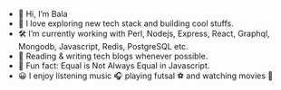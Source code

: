 - 👋 Hi, I’m Bala
- 👀 I love exploring new tech stack and building cool stuffs.
- 🛠️ I’m currently working with Perl, Nodejs, Express, React, Graphql, Mongodb, Javascript, Redis, PostgreSQL etc.
- 📰 Reading & writing tech blogs whenever possible.
- 👾 Fun fact: Equal is Not Always Equal in Javascript.
- 😀 I enjoy listening music 🎧 playing futsal ⚽ and watching movies 🎦


<!---
balaganabathy-deriv/balaganabathy-deriv is a ✨ special ✨ repository because its `README.md` (this file) appears on your GitHub profile.
You can click the Preview link to take a look at your changes.
--->
